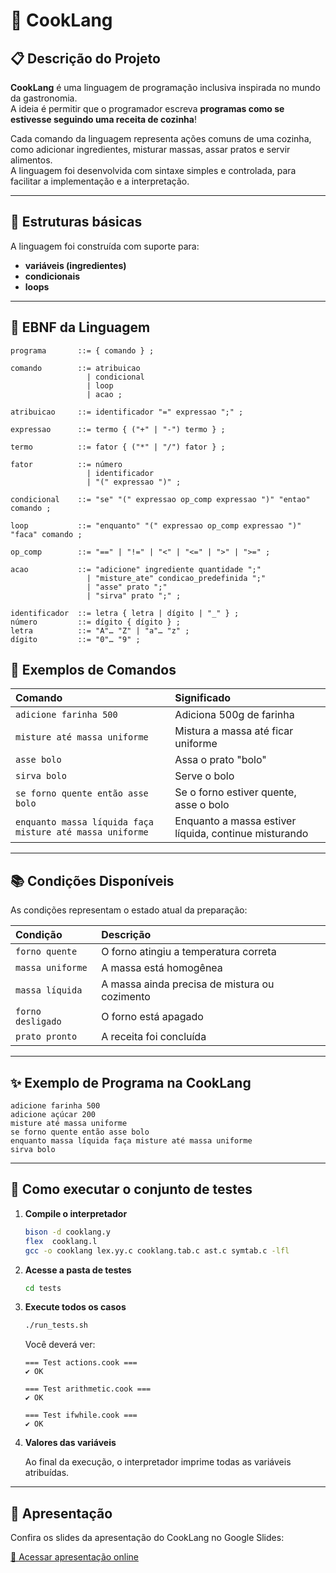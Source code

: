 # 🍳 CookLang

## 📋 Descrição do Projeto

**CookLang** é uma linguagem de programação inclusiva inspirada no mundo da gastronomia.  
A ideia é permitir que o programador escreva **programas como se estivesse seguindo uma receita de cozinha**!

Cada comando da linguagem representa ações comuns de uma cozinha, como adicionar ingredientes, misturar massas, assar pratos e servir alimentos.  
A linguagem foi desenvolvida com sintaxe simples e controlada, para facilitar a implementação e a interpretação.

---

## 🎯 Estruturas básicas

A linguagem foi construída com suporte para:

- **variáveis (ingredientes)**
- **condicionais**
- **loops**

---

## 🧩 EBNF da Linguagem

```ebnf
programa       ::= { comando } ;

comando        ::= atribuicao
                 | condicional
                 | loop
                 | acao ;

atribuicao     ::= identificador "=" expressao ";" ;

expressao      ::= termo { ("+" | "-") termo } ;

termo          ::= fator { ("*" | "/") fator } ;

fator          ::= número
                 | identificador
                 | "(" expressao ")" ;

condicional    ::= "se" "(" expressao op_comp expressao ")" "entao" comando ;

loop           ::= "enquanto" "(" expressao op_comp expressao ")" "faca" comando ;

op_comp        ::= "==" | "!=" | "<" | "<=" | ">" | ">=" ;

acao           ::= "adicione" ingrediente quantidade ";"
                 | "misture_ate" condicao_predefinida ";"
                 | "asse" prato ";"
                 | "sirva" prato ";" ;

identificador  ::= letra { letra | dígito | "_" } ;
número         ::= dígito { dígito } ;
letra          ::= "A"… "Z" | "a"… "z" ;
dígito         ::= "0"… "9" ;

```

## 🥣 Exemplos de Comandos

| Comando | Significado |
|:--------|:------------|
| `adicione farinha 500` | Adiciona 500g de farinha |
| `misture até massa uniforme` | Mistura a massa até ficar uniforme |
| `asse bolo` | Assa o prato "bolo" |
| `sirva bolo` | Serve o bolo |
| `se forno quente então asse bolo` | Se o forno estiver quente, asse o bolo |
| `enquanto massa líquida faça misture até massa uniforme` | Enquanto a massa estiver líquida, continue misturando |

---

## 📚 Condições Disponíveis

As condições representam o estado atual da preparação:

| Condição | Descrição |
|:---------|:----------|
| `forno quente` | O forno atingiu a temperatura correta |
| `massa uniforme` | A massa está homogênea |
| `massa líquida` | A massa ainda precisa de mistura ou cozimento |
| `forno desligado` | O forno está apagado |
| `prato pronto` | A receita foi concluída |

---

## ✨ Exemplo de Programa na CookLang

```plaintext
adicione farinha 500
adicione açúcar 200
misture até massa uniforme
se forno quente então asse bolo
enquanto massa líquida faça misture até massa uniforme
sirva bolo
```

---

## 🚦 Como executar o conjunto de testes

1. **Compile o interpretador**  
   ```bash
   bison -d cooklang.y
   flex  cooklang.l
   gcc -o cooklang lex.yy.c cooklang.tab.c ast.c symtab.c -lfl

2. **Acesse a pasta de testes**

    ```bash
    cd tests
    ```

3. **Execute todos os casos**

    ```bash
    ./run_tests.sh
    ```
    Você deverá ver:

    ```text
    === Test actions.cook ===
    ✔ OK

    === Test arithmetic.cook ===
    ✔ OK

    === Test ifwhile.cook ===
    ✔ OK
    ```

4. **Valores das variáveis**

    Ao final da execução, o interpretador imprime todas as variáveis atribuídas.

---

## 📎 Apresentação

Confira os slides da apresentação do CookLang no Google Slides:  

[🔗 Acessar apresentação online](https://docs.google.com/presentation/d/1JdDOKujHEpy-L0jdXjVhxT-QdJGOacbcfXVdRf0dmBA/edit?usp=sharing)